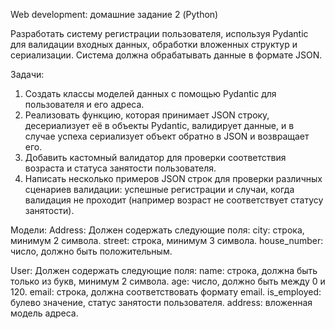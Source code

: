 Web development: домашние задание 2 (Python)

Разработать систему регистрации пользователя, используя Pydantic для валидации входных данных, обработки вложенных структур и сериализации. Система должна обрабатывать данные в формате JSON.

Задачи:
1. Создать классы моделей данных с помощью Pydantic для пользователя и его адреса.
2. Реализовать функцию, которая принимает JSON строку, десериализует её в объекты Pydantic, валидирует данные, и в случае успеха сериализует объект обратно в JSON и возвращает его.
3. Добавить кастомный валидатор для проверки соответствия возраста и статуса занятости пользователя.
4. Написать несколько примеров JSON строк для проверки различных сценариев валидации: успешные регистрации и случаи, когда валидация не проходит (например возраст не соответствует статусу занятости).

Модели:
Address: Должен содержать следующие поля:
city: строка, минимум 2 символа.
street: строка, минимум 3 символа.
house_number: число, должно быть положительным.

User: Должен содержать следующие поля:
name: строка, должна быть только из букв, минимум 2 символа.
age: число, должно быть между 0 и 120.
email: строка, должна соответствовать формату email.
is_employed: булево значение, статус занятости пользователя.
address: вложенная модель адреса.
